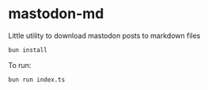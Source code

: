 # mastodon-md

Little utility to download mastodon posts to markdown files

```bash
bun install
```

To run:

```bash
bun run index.ts
```
